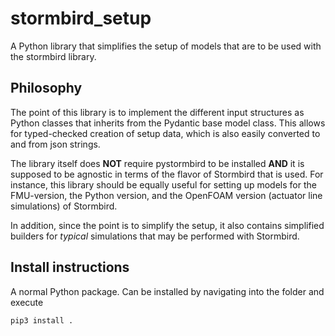 # stormbird_setup
A Python library that simplifies the setup of models that are to be used with the stormbird library. 

## Philosophy
The point of this library is to implement the different input structures as Python classes that inherits from the Pydantic base model class. This allows for typed-checked creation of setup data, which is also easily converted to and from json strings. 

The library itself does **NOT** require pystormbird to be installed **AND** it is supposed to be agnostic in terms of the flavor of Stormbird that is used. For instance, this library should be equally useful for setting up models for the FMU-version, the Python version, and the OpenFOAM version (actuator line simulations) of Stormbird.

In addition, since the point is to simplify the setup, it also contains simplified builders for *typical* simulations that may be performed with Stormbird.

## Install instructions
A normal Python package. Can be installed by navigating into the folder and execute 

```
pip3 install .
```

